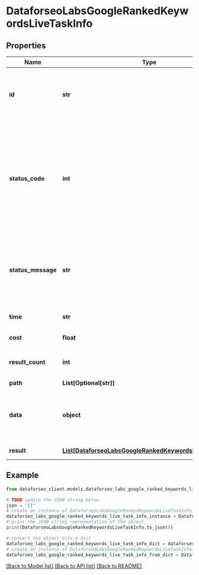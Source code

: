 # DataforseoLabsGoogleRankedKeywordsLiveTaskInfo


## Properties

Name | Type | Description | Notes
------------ | ------------- | ------------- | -------------
**id** | **str** | task identifier unique task identifier in our system in the UUID format | [optional] 
**status_code** | **int** | status code of the task generated by DataForSEO, can be within the following range: 10000-60000 you can find the full list of the response codes here | [optional] 
**status_message** | **str** | informational message of the task you can find the full list of general informational messages here | [optional] 
**time** | **str** | execution time, seconds | [optional] 
**cost** | **float** | total tasks cost, USD | [optional] 
**result_count** | **int** | number of elements in the result array | [optional] 
**path** | **List[Optional[str]]** | URL path | [optional] 
**data** | **object** | contains the same parameters that you specified in the POST request | [optional] 
**result** | [**List[DataforseoLabsGoogleRankedKeywordsLiveResultInfo]**](DataforseoLabsGoogleRankedKeywordsLiveResultInfo.md) | array of results | [optional] 

## Example

```python
from dataforseo_client.models.dataforseo_labs_google_ranked_keywords_live_task_info import DataforseoLabsGoogleRankedKeywordsLiveTaskInfo

# TODO update the JSON string below
json = "{}"
# create an instance of DataforseoLabsGoogleRankedKeywordsLiveTaskInfo from a JSON string
dataforseo_labs_google_ranked_keywords_live_task_info_instance = DataforseoLabsGoogleRankedKeywordsLiveTaskInfo.from_json(json)
# print the JSON string representation of the object
print(DataforseoLabsGoogleRankedKeywordsLiveTaskInfo.to_json())

# convert the object into a dict
dataforseo_labs_google_ranked_keywords_live_task_info_dict = dataforseo_labs_google_ranked_keywords_live_task_info_instance.to_dict()
# create an instance of DataforseoLabsGoogleRankedKeywordsLiveTaskInfo from a dict
dataforseo_labs_google_ranked_keywords_live_task_info_from_dict = DataforseoLabsGoogleRankedKeywordsLiveTaskInfo.from_dict(dataforseo_labs_google_ranked_keywords_live_task_info_dict)
```
[[Back to Model list]](../README.md#documentation-for-models) [[Back to API list]](../README.md#documentation-for-api-endpoints) [[Back to README]](../README.md)


